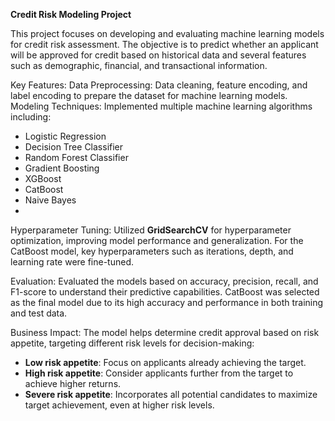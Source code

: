 **Credit Risk Modeling Project**

This project focuses on developing and evaluating machine learning models for credit risk assessment. The objective is to predict whether an applicant will be approved for credit based on historical data and several features such as demographic, financial, and transactional information.

Key Features:
Data Preprocessing: Data cleaning, feature encoding, and label encoding to prepare the dataset for machine learning models.
Modeling Techniques: Implemented multiple machine learning algorithms including:
  - Logistic Regression
  - Decision Tree Classifier
  - Random Forest Classifier
  - Gradient Boosting
  - XGBoost
  - CatBoost
  - Naive Bayes
  - 
Hyperparameter Tuning: Utilized **GridSearchCV** for hyperparameter optimization, improving model performance and generalization. For the CatBoost model, key hyperparameters such as iterations, depth, and learning rate were fine-tuned.

Evaluation: Evaluated the models based on accuracy, precision, recall, and F1-score to understand their predictive capabilities. CatBoost was selected as the final model due to its high accuracy and performance in both training and test data.

Business Impact: The model helps determine credit approval based on risk appetite, targeting different risk levels for decision-making:
  - **Low risk appetite**: Focus on applicants already achieving the target.
  - **High risk appetite**: Consider applicants further from the target to achieve higher returns.
  - **Severe risk appetite**: Incorporates all potential candidates to maximize target achievement, even at higher risk levels.
